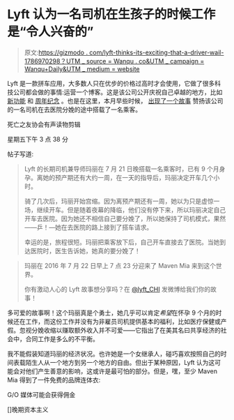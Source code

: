 # Lyft 认为一名司机在生孩子的时候工作是“令人兴奋的”

> 原文:[https://gizmodo . com/lyft-thinks-its-exciting-that-a-driver-wail-1786970298？UTM _ source = Wanqu . co&UTM _ campaign = Wanqu+Daily&UTM _ medium = website](https://gizmodo.com/lyft-thinks-its-exciting-that-a-driver-was-working-whil-1786970298?utm_source=wanqu.co&utm_campaign=Wanqu+Daily&utm_medium=website)

Lyft 是一款拼车应用，大多数人只在优步的价格过高时才会使用，它做了很多科技公司都会做的事情:运营一个博客。这是该公司公开庆祝自己卓越的地方，比如 [新功能](https://blog.lyft.com/posts/add-a-stop) 和 [周年纪念](https://blog.lyft.com/posts/lyft-line-turns-two) 。也是在这里，本月早些时候， [出现了一个故事](https://blog.lyft.com/posts/2016/9/6/chicago-special-delivery) 赞扬该公司的一名司机在去医院分娩的途中搭载了一名乘客。

死亡之友协会有声读物剪辑

星期五下午 3 点 38 分

帖子写道:

> Lyft 的长期司机兼导师玛丽在 7 月 21 日晚搭载一名乘客时，已有 9 个月身孕。离她的预产期还有大约一周，在一天的指导后，玛丽决定开车几个小时。
> 
> 骑了几次后，玛丽开始宫缩。因为离预产期还有一周，她以为只是虚惊一场，继续开车。但是随着夜幕的降临，他们没有停下来，所以玛丽决定自己开车去医院。因为她还不相信自己要分娩了，所以她保持了司机模式，果然——乒！—她在去医院的路上接到了搭车请求。
> 
> 幸运的是，旅程很短。玛丽把乘客放下后，自己开车直接去了医院。当她到达医院时，医生告诉她，她真的要分娩了！

> 玛丽在 2016 年 7 月 22 日早上 7 点 23 分迎来了 Maven Mia 来到这个世界。
> 
> 你有激动人心的 Lyft 故事想分享吗？在 [@lyft_CHI](https://twitter.com/lyft_CHI) 发微博给我们你的故事！

多可爱的故事啊！这个玛丽真是个勇士，她几乎可以肯定*希望*在怀孕 9 个月的时候还在工作，而这份工作并没有为非雇员司机提供基本的福利，比如医疗保健或产假。忽视分娩收缩以赚取额外收入并不可爱——它指出了在美其名曰共享经济的社会中，合同工作是多么的不平衡。

我不能假装知道玛丽的经济状况。也许她是一个女继承人，碰巧喜欢按照自己的时间表载陌生人从一个地方到另一个地方的自由。但出于某种原因，Lyft 认为这可能会对他们产生善意的影响，这或许是最可怕的部分。但是，嘿，至少 Maven Mia 得到了一件免费的品牌连体衣:

G/O 媒体可能会获得佣金

[]晚期资本主义